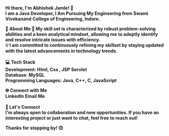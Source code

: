 <b>Hi there, I'm Abhishek Jamle! 👋 </br>
I am a Java Developer, I Am Pursuing My Engineering from Swami Vivekanand College of Engineering, Indore.

🚀 About Me
🌱 My skill set is characterized by robust problem-solving abilities and a keen analytical mindset, allowing me to adeptly identify and resolve intricate issues with efficiency.<br>
💡 I am committed to continuously refining my skillset by staying updated with the latest advancements in technology trends.<br>
<br>
💻 Tech Stack <br>
Development:  Html, Css , JSP Servlet <br>
Database: MySQL <br>
Programming Languages: Java, C++, C, JavaScript <br>

🌐 Connect with Me <br>
LinkedIn Email Me <br>
<br>
🤝 Let's Connect <br>
I'm always open to collaboration and new opportunities. If you have an interesting project or just want to chat, feel free to reach out! <br>
  
Thanks for stopping by! 😊 <br>
